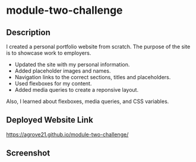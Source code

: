 # module-two-challenge

## Description
I created a personal portfolio website from scratch. The purpose of the site is to showcase work to employers.
-   Updated the site with my personal information.
-   Added placeholder images and names.
-   Navigation links to the correct sections, titles and placeholders. 
-   Used flexboxes for my content.
-   Added media queries to create a reponsive layout.

Also, I learned about flexboxes, media queries, and CSS variables.

## Deployed Website Link
https://agrove21.github.io/module-two-challenge/


## Screenshot
